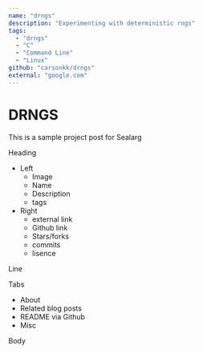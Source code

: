 ```yaml
---
name: "drngs"
description: "Experimenting with deterministic rngs"
tags:
  - "drngs"
  - "C"
  - "Command Line"
  - "Linux"
github: "carsonkk/drngs"
external: "google.com"
---
```


# DRNGS

This is a sample project post for Sealarg

Heading

- Left
  - Image
  - Name
  - Description
  - tags
- Right
  - external link
  - Github link
  - Stars/forks
  - commits
  - lisence

Line

Tabs

- About
- Related blog posts
- README via Github
- Misc

Body